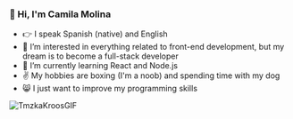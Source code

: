 ### :wave: Hi, I'm Camila Molina
- :point_right: I speak Spanish (native) and English
- 👀 I’m interested in everything related to front-end development, but my dream is to become a full-stack developer
- 🌱 I’m currently learning React and Node.js
- :v: My hobbies are boxing (I'm a noob) and spending time with my dog 
- :smile_cat: I just want to improve my programming skills

![TmzkaKroosGIF](https://user-images.githubusercontent.com/82980992/223612045-f9848b30-1d92-4507-bbde-24f94c8d3cf0.gif)

<!---
CamiiMolina/CamiiMolina is a ✨ special ✨ repository because its `README.md` (this file) appears on your GitHub profile.
You can click the Preview link to take a look at your changes.
--->
